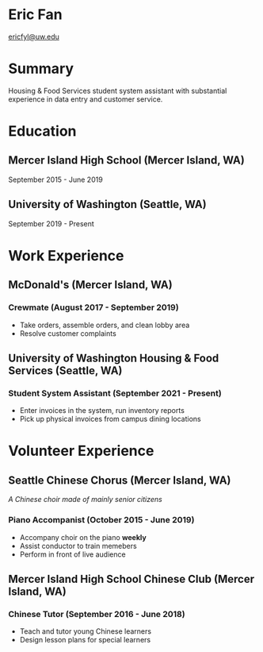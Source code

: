 # Eric Fan

ericfyl@uw.edu


# Summary

Housing & Food Services student system assistant with substantial experience in data entry and customer service.

# Education

## Mercer Island High School (Mercer Island, WA)
September 2015 - June 2019

## University of Washington (Seattle, WA)
September 2019 - Present

# Work Experience 

## McDonald's (Mercer Island, WA)
### Crewmate (August 2017 - September 2019)

- Take orders, assemble orders, and clean lobby area
- Resolve customer complaints

## University of Washington Housing & Food Services (Seattle, WA)
### Student System Assistant (September 2021 - Present)

- Enter invoices in the system, run inventory reports
- Pick up physical invoices from campus dining locations 

# Volunteer Experience

## Seattle Chinese Chorus (Mercer Island, WA)
*A Chinese choir made of mainly senior citizens*
### Piano Accompanist (October 2015 - June 2019)

- Accompany choir on the piano **weekly**
- Assist conductor to train memebers
- Perform in front of live audience

## Mercer Island High School Chinese Club (Mercer Island, WA)
### Chinese Tutor (September 2016 - June 2018)

- Teach and tutor young Chinese learners
- Design lesson plans for special learners